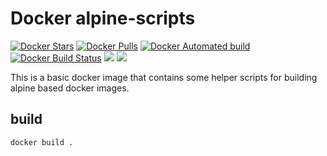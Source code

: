 Docker alpine-scripts
=====================

[![Docker Stars](https://img.shields.io/docker/stars/dochang/alpine-scripts.svg)](https://hub.docker.com/r/dochang/alpine-scripts/)
[![Docker Pulls](https://img.shields.io/docker/pulls/dochang/alpine-scripts.svg)](https://hub.docker.com/r/dochang/alpine-scripts/)
[![Docker Automated build](https://img.shields.io/docker/automated/dochang/alpine-scripts.svg)](https://hub.docker.com/r/dochang/alpine-scripts/)
[![Docker Build Status](https://img.shields.io/docker/build/dochang/alpine-scripts.svg)](https://hub.docker.com/r/dochang/alpine-scripts/)
[![](https://images.microbadger.com/badges/image/dochang/alpine-scripts.svg)](https://microbadger.com/images/dochang/alpine-scripts "Get your own image badge on microbadger.com")
[![](https://images.microbadger.com/badges/version/dochang/alpine-scripts.svg)](https://microbadger.com/images/dochang/alpine-scripts "Get your own version badge on microbadger.com")

This is a basic docker image that contains some helper scripts for building
alpine based docker images.

build
-----

    docker build .

